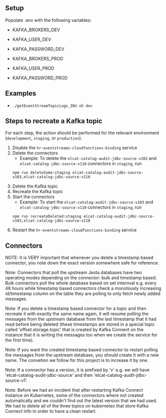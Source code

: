 ## Setup
Populate .env with the following variables:

* KAFKA_BROKERS_DEV
* KAFKA_USER_DEV
* KAFKA_PASSWORD_DEV

* KAFKA_BROKERS_PROD
* KAFKA_USER_PROD
* KAFKA_PASSWORD_PROD

## Examples
* `./getEventStreamTopicLogs_INV.sh dev`

## Steps to recreate a Kafka topic

For each step, the action should be performed for the relevant environment (`development`, `staging`, or `production`).

1. Disable the `hr-eventstreams-cloudfunctions-binding` service
2. Delete the connectors
   - Example: To delete the `elcat-catalog-audit-jdbc-source-v103` and `elcat-catalog-jdbc-source-v110` connectors in `staging`, run
    ```
    npm run deleteSome:staging elcat-catalog-audit-jdbc-source-v103,elcat-catalog-jdbc-source-v110
    ```
3. Delete the Kafka topic
4. Recreate the Kafka topic
5. Start the connectors
   - Example: To start the `elcat-catalog-audit-jdbc-source-v103` and `elcat-catalog-jdbc-source-v110` connectors in `staging`, run
    ```
    npm run recreateDeleted:staging elcat-catalog-audit-jdbc-source-v103,elcat-catalog-jdbc-source-v110
    ```
6. Restart the `hr-eventstreams-cloudfunctions-binding` service

## Connectors

NOTE: It is VERY important that whenever you delete a timestamp based connector, you note down the exact version somewhere safe for reference.

Note: Connectors that poll the upstream Jesta databases have two operating modes depending on the connector: bulk and timestamp based. Bulk connectors poll the whole database based on set internval e.g. every 48 hours while timestamp based connectors check a monotously increasing id/timestamp column on the table they are polling to only fetch newly added messages.

Note: If you delete a timestamp based connector for a topic and then recreate it with exactly the same name again, it will resume polling the messages from the upstream database from the last timestamp that it had read before being deleted (these timestamps are stored in a special topic called 'offset.storage.topic' that is created by Kafka Connent on the instance that it is writing the messages too when we create the service for the first time).

Note: If you want the created timestamp based connector to restart polling the messages from the upstream database, you should create it with a new name. The convetion we follow for this project is to increase it by one.

Note: If a connector has a version, it is prefixed by 'v' e.g. we will have 'elcat-catalog-audit-jdbc-source' and then 'elcat-catalog-audit-jdbc-source-v1'.

Note: Before we had an incident that after restarting Kafka Connect instance on Kubernetes, some of the connectors where not created automatically and we couldn't find out the latest version that we had used. We had to delete all of the three topics on kubernetes that store Kafka Connect info in order to have a clean restart.
